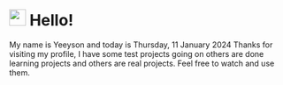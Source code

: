  <h1>
    <img src="https://emojis.slackmojis.com/emojis/images/1643510097/45343/hi.gif?1643510097" width="30"/> 
    Hello!
 </h1>
 <p>
    My name is Yeeyson and today is Thursday, 11 January 2024
    Thanks for visiting my profile, I have some test projects going on others are done learning projects and others are real projects.
    Feel free to watch and use them.
 </p>